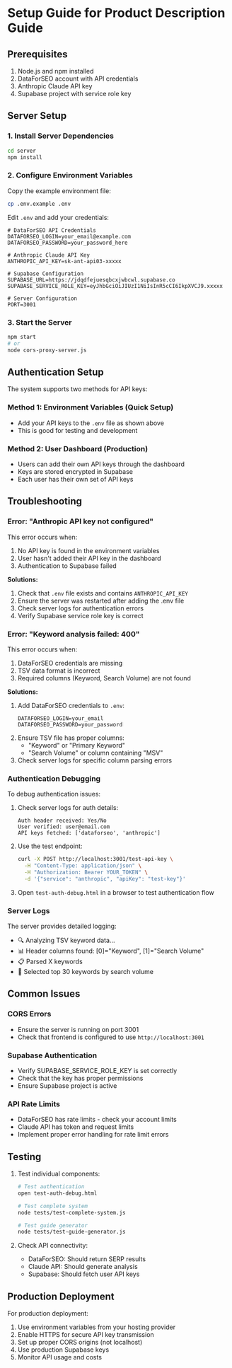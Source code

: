# Setup Guide for Product Description Guide

## Prerequisites

1. Node.js and npm installed
2. DataForSEO account with API credentials
3. Anthropic Claude API key
4. Supabase project with service role key

## Server Setup

### 1. Install Server Dependencies

```bash
cd server
npm install
```

### 2. Configure Environment Variables

Copy the example environment file:
```bash
cp .env.example .env
```

Edit `.env` and add your credentials:
```env
# DataForSEO API Credentials
DATAFORSEO_LOGIN=your_email@example.com
DATAFORSEO_PASSWORD=your_password_here

# Anthropic Claude API Key
ANTHROPIC_API_KEY=sk-ant-api03-xxxxx

# Supabase Configuration
SUPABASE_URL=https://jdqdfejuesqbcxjwbcwl.supabase.co
SUPABASE_SERVICE_ROLE_KEY=eyJhbGciOiJIUzI1NiIsInR5cCI6IkpXVCJ9.xxxxx

# Server Configuration
PORT=3001
```

### 3. Start the Server

```bash
npm start
# or
node cors-proxy-server.js
```

## Authentication Setup

The system supports two methods for API keys:

### Method 1: Environment Variables (Quick Setup)
- Add your API keys to the `.env` file as shown above
- This is good for testing and development

### Method 2: User Dashboard (Production)
- Users can add their own API keys through the dashboard
- Keys are stored encrypted in Supabase
- Each user has their own set of API keys

## Troubleshooting

### Error: "Anthropic API key not configured"

This error occurs when:
1. No API key is found in the environment variables
2. User hasn't added their API key in the dashboard
3. Authentication to Supabase failed

**Solutions:**
1. Check that `.env` file exists and contains `ANTHROPIC_API_KEY`
2. Ensure the server was restarted after adding the .env file
3. Check server logs for authentication errors
4. Verify Supabase service role key is correct

### Error: "Keyword analysis failed: 400"

This error occurs when:
1. DataForSEO credentials are missing
2. TSV data format is incorrect
3. Required columns (Keyword, Search Volume) are not found

**Solutions:**
1. Add DataForSEO credentials to `.env`:
   ```env
   DATAFORSEO_LOGIN=your_email
   DATAFORSEO_PASSWORD=your_password
   ```
2. Ensure TSV file has proper columns:
   - "Keyword" or "Primary Keyword"
   - "Search Volume" or column containing "MSV"
3. Check server logs for specific column parsing errors

### Authentication Debugging

To debug authentication issues:

1. Check server logs for auth details:
   ```
   Auth header received: Yes/No
   User verified: user@email.com
   API keys fetched: ['dataforseo', 'anthropic']
   ```

2. Use the test endpoint:
   ```bash
   curl -X POST http://localhost:3001/test-api-key \
     -H "Content-Type: application/json" \
     -H "Authorization: Bearer YOUR_TOKEN" \
     -d '{"service": "anthropic", "apiKey": "test-key"}'
   ```

3. Open `test-auth-debug.html` in a browser to test authentication flow

### Server Logs

The server provides detailed logging:
- 🔍 Analyzing TSV keyword data...
- 📊 Header columns found: [0]="Keyword", [1]="Search Volume"
- 📋 Parsed X keywords
- 🎯 Selected top 30 keywords by search volume

## Common Issues

### CORS Errors
- Ensure the server is running on port 3001
- Check that frontend is configured to use `http://localhost:3001`

### Supabase Authentication
- Verify SUPABASE_SERVICE_ROLE_KEY is set correctly
- Check that the key has proper permissions
- Ensure Supabase project is active

### API Rate Limits
- DataForSEO has rate limits - check your account limits
- Claude API has token and request limits
- Implement proper error handling for rate limit errors

## Testing

1. Test individual components:
   ```bash
   # Test authentication
   open test-auth-debug.html
   
   # Test complete system
   node tests/test-complete-system.js
   
   # Test guide generator
   node tests/test-guide-generator.js
   ```

2. Check API connectivity:
   - DataForSEO: Should return SERP results
   - Claude API: Should generate analysis
   - Supabase: Should fetch user API keys

## Production Deployment

For production deployment:
1. Use environment variables from your hosting provider
2. Enable HTTPS for secure API key transmission
3. Set up proper CORS origins (not localhost)
4. Use production Supabase keys
5. Monitor API usage and costs